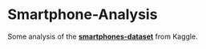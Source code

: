 # Smartphone-Analysis

Some analysis of the [**smartphones-dataset**](https://www.kaggle.com/datasets/informrohit1/smartphones-dataset/data) from Kaggle.
